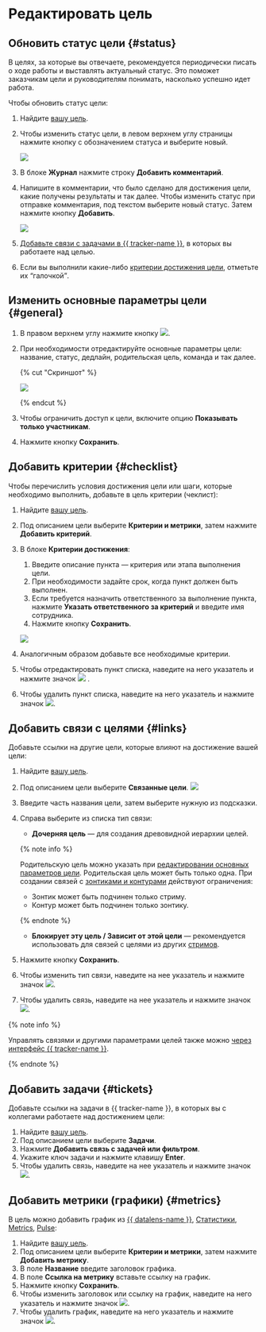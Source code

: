 # Редактировать цель

## Обновить статус цели {#status}

В целях, за которые вы отвечаете, рекомендуется периодически писать о ходе работы и выставлять актуальный статус. Это поможет заказчикам цели и руководителям понимать, насколько успешно идет работа.

Чтобы обновить статус цели:

1. Найдите [вашу цель](navigation.md#by-users).
1. Чтобы изменить статус цели, в левом верхнем углу страницы нажмите кнопку с обозначением статуса и выберите новый.
    
    ![](_assets/change-status.png)
    
1. В блоке **Журнал** нажмите строку **Добавить комментарий**.
1. Напишите в комментарии, что было сделано для достижения цели, какие получены результаты и так далее. Чтобы изменить статус при отправке комментария, под текстом выберите новый статус. Затем нажмите кнопку **Добавить**.
    
    ![](_assets/comment.png)
    
1. [Добавьте связи с задачами в {{ tracker-name }}](#tickets), в которых вы работаете над целью.
1. Если вы выполнили какие-либо [критерии достижения цели](#checklist), отметьте их <q>галочкой</q>.

## Изменить основные параметры цели {#general}

1. В правом верхнем углу нажмите кнопку ![](_assets/ico-edit-main.png).
    
1. При необходимости отредактируйте основные параметры цели: название, статус, дедлайн, родительская цель, команда и так далее.
    
    {% cut "Скриншот" %}

    ![](_assets/edit-goal.png)

    {% endcut %}
    
1. Чтобы ограничить доступ к цели, включите опцию **Показывать только участникам**.
1. Нажмите кнопку **Сохранить**.

## Добавить критерии {#checklist}

Чтобы перечислить условия достижения цели или шаги, которые необходимо выполнить, добавьте в цель критерии (чеклист):

1. Найдите [вашу цель](navigation.md#by-users).
1. Под описанием цели выберите **Критерии и метрики**, затем нажмите **Добавить критерий**.
1. В блоке **Критерии достижения**:
    1. Введите описание пункта — критерия или этапа выполнения цели.
    1. При необходимости задайте срок, когда пункт должен быть выполнен.
    1. Если требуется назначить ответственного за выполнение пункта, нажмите **Указать ответственного за критерий** и введите имя сотрудника.
    1. Нажмите кнопку **Сохранить**.
    
    ![](_assets/checklist.png)
    
1. Аналогичным образом добавьте все необходимые критерии.
1. Чтобы отредактировать пункт списка, наведите на него указатель и нажмите значок ![](_assets/ico-edit.png) .
1. Чтобы удалить пункт списка, наведите на него указатель и нажмите значок ![](_assets/ico-del-cross.png).

## Добавить связи с целями {#links}

Добавьте ссылки на другие цели, которые влияют на достижение вашей цели:

1. Найдите [вашу цель](navigation.md#by-users).
1. Под описанием цели выберите **Связанные цели**.
    ![](_assets/link-goal.png)
    
1. Введите часть названия цели, затем выберите нужную из подсказки.
1. Справа выберите из списка тип связи:
    * **Дочерняя цель** — для создания древовидной иерархии целей.
    
    {% note info %}
    
    Родительскую цель можно указать при [редактировании основных параметров цели](#general). Родительская цель может быть только одна.
    При создании связей с [зонтиками и контурами](okr.md#types) действуют ограничения:
    * Зонтик может быть подчинен только стриму. 
    * Контур может быть подчинен только зонтику.
    
    {% endnote %}
    
    * **Блокирует эту цель / Зависит от этой цели** — рекомендуется использовать для связей с целями из других [стримов](okr.md#types).
    
1. Нажмите кнопку **Сохранить**.
1. Чтобы изменить тип связи, наведите на нее указатель и нажмите значок ![](_assets/ico-link-type.png).
1. Чтобы удалить связь, наведите на нее указатель и нажмите значок ![](_assets/ico-del-cross.png).

{% note info %}

Управлять связями и другими параметрами целей также можно [через интерфейс {{ tracker-name }}](goals-tracker.md).

{% endnote %}

## Добавить задачи {#tickets}

Добавьте ссылки на задачи в {{ tracker-name }}, в которых вы с коллегами работаете над достижением цели:

1. Найдите [вашу цель](navigation.md#by-users).
1. Под описанием цели выберите **Задачи**.
1. Нажмите **Добавить связь с задачей или фильтром**.
1. Укажите ключ задачи и нажмите клавишу **Enter**.
1. Чтобы удалить связь, наведите на нее указатель и нажмите значок ![](_assets/ico-del-cross.png).

## Добавить метрики (графики) {#metrics}

В цель можно добавить график из [{{ datalens-name }}](https://datalens.yandex-team.ru/), [Статистики](https://stat.yandex-team.ru/), [Metrics](https://metrics.yandex-team.ru/), [Pulse](https://pulse.yandex-team.ru/):

1. Найдите [вашу цель](navigation.md#by-users).
1. Под описанием цели выберите **Критерии и метрики**, затем нажмите **Добавить метрику**.
1. В поле **Название** введите заголовок графика.
1. В поле **Ссылка на метрику** вставьте ссылку на график.
1. Нажмите кнопку **Сохранить**.
1. Чтобы изменить заголовок или ссылку на график, наведите на него указатель и нажмите значок ![](_assets/ico-edit.png).
1. Чтобы удалить график, наведите на него указатель и нажмите значок ![](_assets/ico-del-cross.png).
